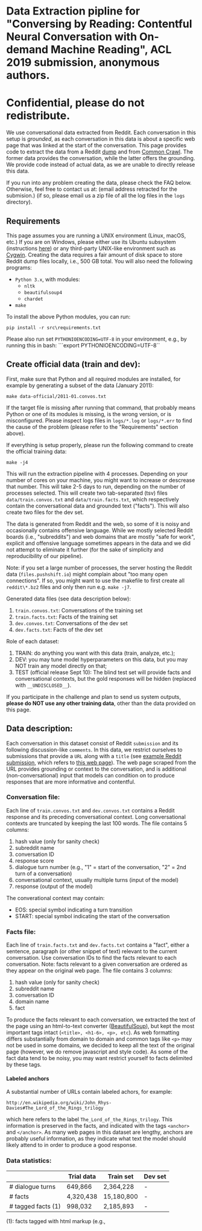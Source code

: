 # Data Extraction pipline for "Conversing by Reading: Contentful Neural Conversation with On-demand Machine Reading", ACL 2019 submission, anonymous authors.
# Confidential, please do not redistribute.

We use conversational data extracted from Reddit. Each conversation in this setup is _grounded_, as each conversation in this data is about a specific web page that was linked at the start of the conversation. This page provides code to extract the data from a Reddit [dump](http://files.pushshift.io/reddit/comments/) and from [Common Crawl](http://commoncrawl.org/). The former data provides the conversation, while the latter offers the grounding. We provide code instead of actual data, as we are unable to directly release this data.

If you run into any problem creating the data, please check the FAQ below. Otherwise, feel free to contact us at: (email address retracted for the submision.) (if so, please email us a zip file of all the log files in the `logs` directory).

## Requirements

This page assumes you are running a UNIX environment (Linux, macOS, etc.) If you are on Windows, please either use its Ubuntu subsystem (instructions [here](https://docs.microsoft.com/en-us/windows/wsl/install-win10)) or any third-party UNIX-like environment such as [Cygwin](https://www.cygwin.com/). Creating the data requires a fair amount of disk space to store Reddit dump files locally, i.e., 500 GB total. You will also need the following programs:

* `Python 3.x`, with modules:
   * `nltk`
   * `beautifulsoup4`
   * `chardet`
* `make`

To install the above Python modules, you can run:

```pip install -r src\requirements.txt```

Please also run set `PYTHONIOENCODING=UTF-8` in your environment, e.g., by running this in bash:
```export PYTHONIOENCODING=UTF-8``

## Create official data (train and dev):

First, make sure that Python and all required modules are installed, for example by generating a subset of the data (January 2011):

```make data-official/2011-01.convos.txt```

If the target file is missing after running that command, that probably means Python or one of its modules is missing, is the wrong version, or is misconfigured. Please inspect logs files in `logs/*.log` or `logs/*.err` to find the cause of the problem (please refer to the "Requirements" section above). 

If everything is setup properly, please run the following command to create the official training data:

```make -j4```

This will run the extraction pipeline with 4 processes. Depending on your number of cores on your machine, you might want to increase or descrease that number. This will take 2-5 days to run, depending on the number of processes selected. This will create two tab-separated (tsv) files `data/train.convos.txt` and `data/train.facts.txt`, which respectively contain the conversational data and grounded text ("facts"). This will also create two files for the dev set.

The data is generated from Reddit and the web, so some of it is noisy and occasionally contains offensive language. While we mostly selected Reddit boards (i.e., "subreddits") and web domains that are mostly "safe for work", explicit and offensive language sometimes appears in the data and we did not attempt to eliminate it further (for the sake of simplicity and reproducibility of our pipeline).

Note: if you set a large number of processes, the server hosting the Reddit data (`files.pushshift.io`) might complain about "too many open connections". If so, you might want to use the makefile to first create all `reddit\*.bz2` files and only then run e.g. `make -j7`.

Generated data files (see data description below):
1. `train.convos.txt`: Conversations of the training set
2. `train.facts.txt`: Facts of the training set
3. `dev.convos.txt`: Conversations of the dev set
4. `dev.facts.txt`: Facts of the dev set

Role of each dataset:
1. TRAIN: do anything you want with this data (train, analyze, etc.);
2. DEV: you may tune model hyperparameters on this data, but you may NOT train any model directly on that;
3. TEST (official release Sept 10): The blind test set will provide facts and conversational contexts, but the gold responses will be hidden (replaced with `__UNDISCLOSED__`). 

If you participate in the challenge and plan to send us system outputs, **please do NOT use any other training data**, other than the data provided on this page.

## Data description:

Each conversation in this dataset consist of Reddit `submission` and its following discussion-like `comments`. In this data, we restrict ourselves to submissions that provide a `URL` along with a `title` (see [example Reddit submission](https://www.reddit.com/r/todayilearned/comments/f2ruz/til_a_woman_fell_30000_feet_from_an_airplane_and/), which refers to [this web page](https://en.wikipedia.org/wiki/Vesna_Vulovi%C4%87)). The web page scraped from the URL provides grounding or context to the conversation, and is additional (non-conversational) input that models can condition on to produce responses that are more informative and contentful. 

### Conversation file:

Each line of `train.convos.txt` and `dev.convos.txt` contains a Reddit response and its preceding conversational context. Long conversational contexts are truncated by keeping the last 100 words. The file contains 5 columns:

1. hash value (only for sanity check)
2. subreddit name
3. conversation ID
4. response score
5. dialogue turn number (e.g., "1" = start of the conversation, "2" = 2nd turn of a conversation)
6. conversational context, usually multiple turns (input of the model)
7. response (output of the model)

The converational context may contain:
* EOS: special symbol indicating a turn transition
* START: special symbol indicating the start of the conversation

### Facts file:

Each line of `train.facts.txt` and `dev.facts.txt` contains a "fact", either a sentence, paragraph (or other snippet of text) relevant to the current conversation. Use conversation IDs to find the facts relevant to each conversation. Note: facts relevant to a given conversation are ordered as they appear on the original web page. The file contains 3 columns:

1. hash value (only for sanity check)
2. subreddit name
3. conversation ID
4. domain name
5. fact

To produce the facts relevant to each conversation, we extracted the text of the page using an html-to-text converter ([BeautifulSoup](https://www.crummy.com/software/BeautifulSoup/)), but kept the most important tags intact (`<title>, <h1-6>, <p>, etc`). As web formatting differs substantially from domain to domain and common tags like `<p>` may not be used in some domains, we decided to keep all the text of the original page (however, we do remove javascript and style code). As some of the fact data tend to be noisy, you may want restrict yourself to facts delimited by these tags.


#### Labeled anchors

A substantial number of URLs contain labeled achors, for example:

```http://en.wikipedia.org/wiki/John_Rhys-Davies#The_Lord_of_the_Rings_trilogy```

which here refers to the label `The_Lord_of_the_Rings_trilogy`. This information is preserved in the facts, and indicated with the tags `<anchor>` and `</anchor>`. As many web pages in this dataset are lengthy, anchors are probably useful information, as they indicate what text the model should likely attend to in order to produce a good response.

### Data statistics:

|                   | Trial data    |   Train set | Dev set |
| ----              | ----          |   ----      | ----    |
|# dialogue turns   |   649,866     |   2,364,228 | -       |
|# facts            | 4,320,438     |  15,180,800 | -       |
|# tagged facts (1) |   998,032     |   2,185,893 | -       |

(1): facts tagged with html markup (e.g., <title>) and therefore potentially important.

### Sample data:

#### Sample conversation turn:

```<hash> \t todayilearned \t f2ruz \t 145 \t 2 \t START EOS til a woman fell 30,000 feet from an airplane and survived . \t the page states that a 2009 report found the plane only fell several hundred meters .```

Maps to:

1. hash value: ...
2. subreddit name: `TodayILearned`
3. conversation ID: `f2ruz`
4. response score: `145`
5. dialogue turn number: `2`
6. conversational context: `START EOS til a woman fell 30,000 feet from an airplane and survived .`
7. response: `the page states that a 2009 report found the plane only fell several hundred meters .`

#### Sample fact:

```<hash> \t todayilearned \t f2ruz \t en.wikipedia.org \t <p> four years later , peter hornung-andersen and pavel theiner , two prague-based journalists , claimed that flight 367 had been mistaken for an enemy aircraft and shot down by the czechoslovak air force at an altitude of 800 metres ( 2,600 ft ) . </p>```

Maps to:
1. hash value: ...
2. subreddit name: `TodayILearned`
3. conversation ID: `f2ruz`
4. domain name: `en.wikipedia.org`
5. fact: `<p> four years later , peter hornung-andersen and pavel theiner , two prague-based journalists , claimed that flight 367 had been mistaken for an enemy aircraft and shot down by the czechoslovak air force at an altitude of 800 metres ( 2,600 ft ) . </p>`

<a name="FAQ"></a>
## FAQ

**Q:** `make` crashed and returned some non-zero code(s), e.g.: `make: *** [reddit/RC_2013-05.bz2] Error 8`
<br>
**A:** It might be a temporary network connection problem. If you rerun the same `make` command, the scripts will resume data download and creation from where it left off. If restarting multiple times doesn't solve your problem, you can email us at (email address retracted for the submission) (if so, please email us a zip file of all the log files in the `logs` directory).
<br>
**A:** Alternatively, it might be because you ran `make` with a large number of processes (> 4). The server hosting the Reddit data doesn't allow more than 4 simultaneous connections from the same IP address.

**Q:** I have trouble running the download script because of Internet control in my country. 
<br>
**A:** You might want to consider VPN solutions. 
